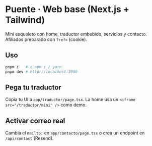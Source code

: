 # Puente · Web base (Next.js + Tailwind)

Mini esqueleto con home, traductor embebido, servicios y contacto.
Afiliados preparado con `?ref=` (cookie).

## Uso

```bash
pnpm i   # o npm i / yarn
pnpm dev # http://localhost:3000
```

## Pega tu traductor
Copia tu UI a `app/traductor/page.tsx`.
La home usa un `<iframe src="/traductor/mini" />` como demo.

## Activar correo real
Cambia el `mailto:` en `app/contacto/page.tsx` o crea un endpoint en `/api/contact` (Resend).
